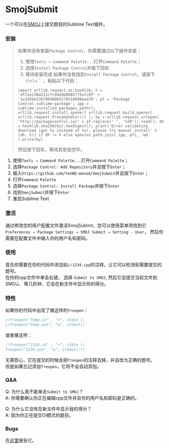 # SmojSubmit
一个可以在[SMOJ](http://smoj.nhedu.net)上提交题目的Sublime Text插件。

### 安装
>如果你没有安装`Package Control`，你需要通过以下操作安装：  
>1. 使用`Tools → Command Palette...`打开`Command Palette`；
>2. 选择`Install Package Control`并按下回车
>3. 等待安装完成
>如果你没有找到`Install Package Control`，请按下`Ctrl`+`` `，粘贴以下代码：
>```
>import urllib.request,os,hashlib; h = 'df21e130d211cfc94d9b0905775a7c0f' + '1e3d39e33b79698005270310898eea76'; pf = 'Package Control.sublime-package'; ipp = sublime.installed_packages_path(); urllib.request.install_opener( urllib.request.build_opener( urllib.request.ProxyHandler()) ); by = urllib.request.urlopen( 'http://packagecontrol.io/' + pf.replace(' ', '%20')).read(); dh = hashlib.sha256(by).hexdigest(); print('Error validating download (got %s instead of %s), please try manual install' % (dh, h)) if dh != h else open(os.path.join( ipp, pf), 'wb' ).write(by)
>```
>然后按下回车，等待其安装完毕。

1. 使用`Tools → Command Palette...`打开`Command Palette`；
2. 选择`Package Control: Add Repository`并且按下`Enter`；
3. 输入`https://github.com/YanWQ-monad/SmojSubmit`并且按下`Enter`；
4. 打开`Command Palette`
5. 选择`Package Control: Install Package`并按下`Enter`
6. 找到`SmojSubmit`并按下`Enter`
7. 重启Sublime Text

### 激活
通过修改您的用户配置文件激活SmojSubmit，您可以使用菜单项找到它`Preferences → Package Settings → SMOJ Submit → Setting - User`，
然后你需要在配置文件中输入你的用户名和密码。

### 使用
首先你需要在你的代码中添加如`//1234.cpp`的注释，让它可以检测到需要提交的题号。  
在你的cpp文件中单击右键，
选择 `Submit to SMOJ`, 然后它会提交当前文件到SMOJ。
等几秒钟，它会在新文件中显示你的得分。

### 特性
如果你的代码中出现了像这样的`freopen`：
``` C++
//freopen("Temp.in" , "r", stdin );
//freopen("Temp.out", "w", stdout);
```
或者像这样：
``` C++
/*freopen("1234.in" , "r", stdin );
freopen("1234.out", "w", stdout);*/
```
无需担心，它在提交的时候会把`freopen`的注释去掉，并且改为正确的题号。  
但是如果忘记添加`freopen`，它将不会自动添加。

### Q&A
Q: 为什么我不能单击`Submit to SMOJ`？  
A: 你需要确认你正在编辑cpp文件并且你的用户名和密码是正确的。

Q: 为什么它没有在新文件中显示我的得分？  
A: 因为你正在提交OI模式的题目。

### Bugs
在[这里](https://github.com/YanWQ-monad/SmojSubmit/issues)报告它。
